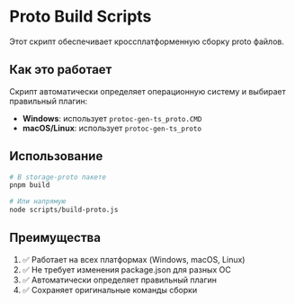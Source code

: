 # Proto Build Scripts

Этот скрипт обеспечивает кроссплатформенную сборку proto файлов.

## Как это работает

Скрипт автоматически определяет операционную систему и выбирает правильный плагин:
- **Windows**: использует `protoc-gen-ts_proto.CMD`
- **macOS/Linux**: использует `protoc-gen-ts_proto`

## Использование

```bash
# В storage-proto пакете
pnpm build

# Или напрямую
node scripts/build-proto.js
```

## Преимущества

1. ✅ Работает на всех платформах (Windows, macOS, Linux)
2. ✅ Не требует изменения package.json для разных ОС
3. ✅ Автоматически определяет правильный плагин
4. ✅ Сохраняет оригинальные команды сборки
